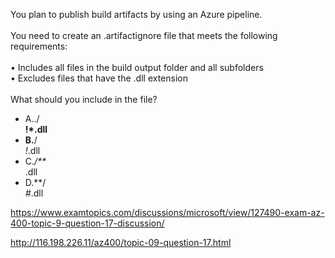 You plan to publish build artifacts by using an Azure pipeline.<br/><br/>You need to create an .artifactignore file that meets the following requirements:<br/><br/>•	Includes all files in the build output folder and all subfolders<br/>•	Excludes files that have the .dll extension<br/><br/>What should you include in the file?<ul><li class="multi-choice-item"><span class="multi-choice-letter" data-choice-letter="A">A.</span>./**<br/>!*.dll</li><li class="multi-choice-item correct-hidden"><span class="multi-choice-letter" data-choice-letter="B">B.</span>**/*<br/>!*.dll</li><li class="multi-choice-item"><span class="multi-choice-letter" data-choice-letter="C">C.</span>*/**<br/>*.dll</li><li class="multi-choice-item"><span class="multi-choice-letter" data-choice-letter="D">D.</span>**/*<br/>#*.dll</li></ul><p><a href="https://www.examtopics.com/discussions/microsoft/view/127490-exam-az-400-topic-9-question-17-discussion/">https://www.examtopics.com/discussions/microsoft/view/127490-exam-az-400-topic-9-question-17-discussion/</a></p><p><a href="http://116.198.226.11/az400/topic-09-question-17.html">http://116.198.226.11/az400/topic-09-question-17.html</a></p><script src="https://giscus.app/client.js"                    data-repo="azsamples/az204"                    data-repo-id="R_kgDOMRXzDQ"                    data-category="General"                    data-category-id="DIC_kwDOMRXzDc4Cgi27"                    data-mapping="pathname"                    data-strict="0"                    data-reactions-enabled="0"                    data-emit-metadata="0"                    data-input-position="bottom"                    data-theme="preferred_color_scheme"                    data-lang="en"                    crossorigin="anonymous"                    async>                    </script>